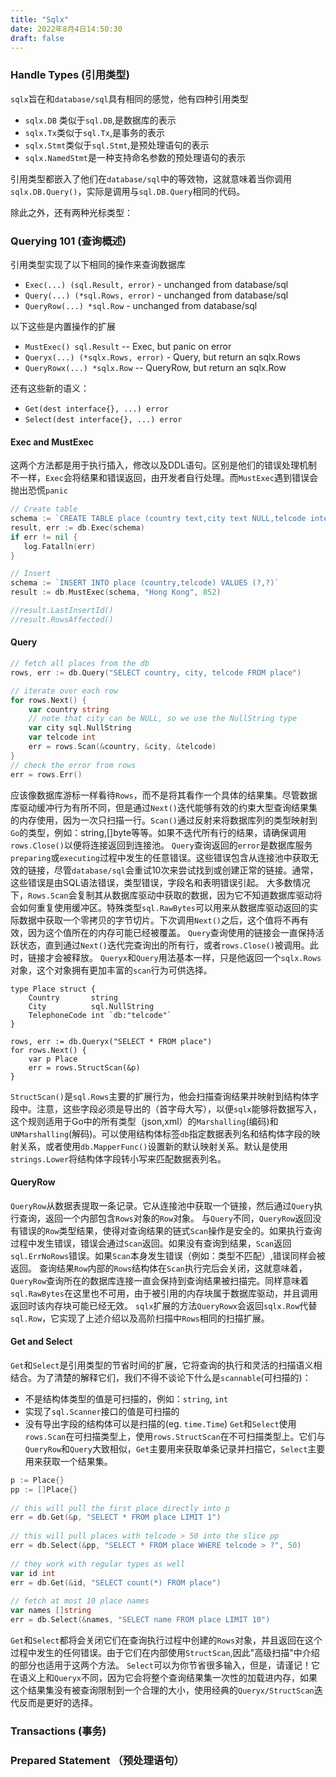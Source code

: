 ```yaml
---
title: "Sqlx"
date: 2022年8月4日14:50:30
draft: false
---
```


### Handle Types (引用类型)

`sqlx`旨在和`database/sql`具有相同的感觉，他有四种引用类型

- `sqlx.DB` 类似于`sql.DB`,是数据库的表示
- `sqlx.Tx`类似于`sql.Tx`,是事务的表示
- `sqlx.Stmt`类似于`sql.Stmt`,是预处理语句的表示
- `sqlx.NamedStmt`是一种支持命名参数的预处理语句的表示

引用类型都嵌入了他们在`database/sql`中的等效物，这就意味着当你调用`sqlx.DB.Query()`，实际是调用与`sql.DB.Query`相同的代码。

除此之外，还有两种光标类型：


### Querying 101 (查询概述)
引用类型实现了以下相同的操作来查询数据库
- `Exec(...) (sql.Result, error)` - unchanged from database/sql
- `Query(...) (*sql.Rows, error)` - unchanged from database/sql
- `QueryRow(...) *sql.Row` - unchanged from database/sql

以下这些是内置操作的扩展
- `MustExec() sql.Result` -- Exec, but panic on error
- `Queryx(...) (*sqlx.Rows, error)` - Query, but return an sqlx.Rows
- `QueryRowx(...) *sqlx.Row` -- QueryRow, but return an sqlx.Row

还有这些新的语义：
- `Get(dest interface{}, ...) error`
- `Select(dest interface{}, ...) error`

#### Exec and MustExec
这两个方法都是用于执行插入，修改以及DDL语句。区别是他们的错误处理机制不一样，`Exec`会将结果和错误返回，由开发者自行处理。而`MustExec`遇到错误会抛出恐慌`panic`

```Go
// Create table
schema := `CREATE TABLE place (country text,city text NULL,telcode integer);`  
result, err := db.Exec(schema)  
if err != nil {  
   log.Fatalln(err)  
}  

// Insert
schema := `INSERT INTO place (country,telcode) VALUES (?,?)`  
result := db.MustExec(schema, "Hong Kong", 852)

//result.LastInsertId()  
//result.RowsAffected()
```

#### Query
```Go
// fetch all places from the db
rows, err := db.Query("SELECT country, city, telcode FROM place")

// iterate over each row
for rows.Next() {
	var country string
	// note that city can be NULL, so we use the NullString type
	var city sql.NullString
	var telcode int
	err = rows.Scan(&country, &city, &telcode)
}
// check the error from rows
err = rows.Err()
```

应该像数据库游标一样看待`Rows`，而不是将其看作一个具体的结果集。尽管数据库驱动缓冲行为有所不同，但是通过`Next()`迭代能够有效的约束大型查询结果集的内存使用，因为一次只扫描一行。`Scan()`通过反射来将数据库列的类型映射到`Go`的类型，例如：string,[]byte等等。如果不迭代所有行的结果，请确保调用`rows.Close()`以便将连接返回到连接池。
`Query`查询返回的`error`是数据库服务`preparing`或`executing`过程中发生的任意错误。这些错误包含从连接池中获取无效的链接，尽管`database/sql`会重试10次来尝试找到或创建正常的链接。通常，这些错误是由SQL语法错误，类型错误，字段名和表明错误引起。
大多数情况下，`Rows.Scan`会复制其从数据库驱动中获取的数据，因为它不知道数据库驱动将会如何重复使用缓冲区。特殊类型`sql.RawBytes`可以用来从数据库驱动返回的实际数据中获取一个零拷贝的字节切片。下次调用`Next()`之后，这个值将不再有效，因为这个值所在的内存可能已经被覆盖。
`Query`查询使用的链接会一直保持活跃状态，直到通过`Next()`迭代完查询出的所有行，或者`rows.Close()`被调用。此时，链接才会被释放。
`Queryx`和`Query`用法基本一样，只是他返回一个`sqlx.Rows`对象，这个对象拥有更加丰富的`scan`行为可供选择。

```
type Place struct {
    Country       string
    City          sql.NullString
    TelephoneCode int `db:"telcode"`
}
 
rows, err := db.Queryx("SELECT * FROM place")
for rows.Next() {
    var p Place
    err = rows.StructScan(&p)
}
```
`StructScan()`是`sql.Rows`主要的扩展行为，他会扫描查询结果并映射到结构体字段中。注意，这些字段必须是导出的（首字母大写），以便`sqlx`能够将数据写入，这个规则适用于Go中的所有类型（json,xml）的`Marshalling`(编码)和`UNMarshalling`(解码)。可以使用结构体标签`db`指定数据表列名和结构体字段的映射关系，或者使用`db.MapperFunc()`设置新的默认映射关系。默认是使用`strings.Lower`将结构体字段转小写来匹配数据表列名。

#### QueryRow
`QueryRow`从数据表提取一条记录。它从连接池中获取一个链接，然后通过`Query`执行查询，返回一个内部包含`Rows`对象的`Row`对象。
与`Query`不同，`QueryRow`返回没有错误的`Row`类型结果，使得对查询结果的链式`Scan`操作是安全的。如果执行查询过程中发生错误，错误会通过`Scan`返回。如果没有查询到结果，`Scan`返回`sql.ErrNoRows`错误。如果`Scan`本身发生错误（例如：类型不匹配）,错误同样会被返回。
查询结果`Row`内部的`Rows`结构体在`Scan`执行完后会关闭，这就意味着，`QueryRow`查询所在的数据库连接一直会保持到查询结果被扫描完。同样意味着`sql.RawBytes`在这里也不可用，由于被引用的内存块属于数据库驱动，并且调用返回时该内存块可能已经无效。
`sqlx`扩展的方法`QueryRowx`会返回`sqlx.Row`代替`sql.Row`，它实现了上述介绍以及高阶扫描中`Rows`相同的扫描扩展。
#### Get and Select
`Get`和`Select`是引用类型的节省时间的扩展，它将查询的执行和灵活的扫描语义相结合。为了清楚的解释它们，我们不得不谈论下什么是`scannable`(可扫描的)：
- 不是结构体类型的值是可扫描的，例如：`string`, `int`
- 实现了`sql.Scanner`接口的值是可扫描的
- 没有导出字段的结构体可以是扫描的(eg. `time.Time`)
`Get`和`Select`使用`rows.Scan`在可扫描类型上，使用`rows.StructScan`在不可扫描类型上。它们与`QueryRow`和`Query`大致相似，`Get`主要用来获取单条记录并扫描它，`Select`主要用来获取一个结果集。
```Go
p := Place{}
pp := []Place{}
 
// this will pull the first place directly into p
err = db.Get(&p, "SELECT * FROM place LIMIT 1")
 
// this will pull places with telcode > 50 into the slice pp
err = db.Select(&pp, "SELECT * FROM place WHERE telcode > ?", 50)
 
// they work with regular types as well
var id int
err = db.Get(&id, "SELECT count(*) FROM place")
 
// fetch at most 10 place names
var names []string
err = db.Select(&names, "SELECT name FROM place LIMIT 10")
```
`Get`和`Select`都将会关闭它们在查询执行过程中创建的`Rows`对象，并且返回在这个过程中发生的任何错误。由于它们在内部使用`StructScan`,因此"高级扫描"中介绍的部分也适用于这两个方法。
`Select`可以为你节省很多输入，但是，请谨记！它在语义上和`Queryx`不同，因为它会将整个查询结果集一次性的加载进内存，如果这个结果集没有被查询限制到一个合理的大小，使用经典的`Queryx/StructScan`迭代反而是更好的选择。

### Transactions (事务)

### Prepared Statement （预处理语句）





